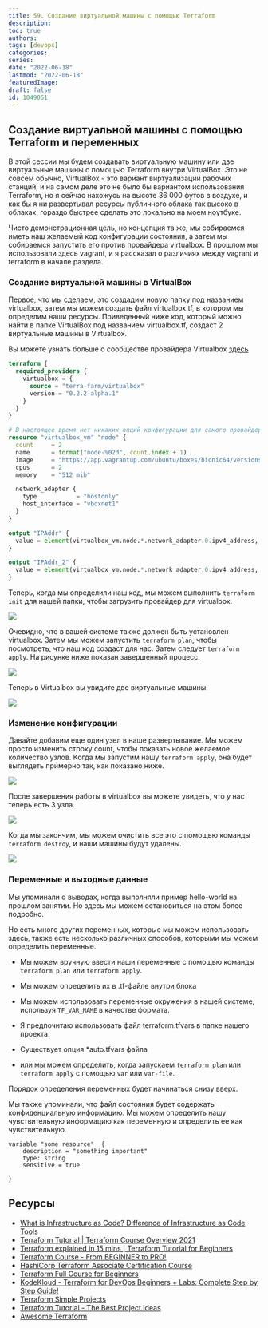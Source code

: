 ```yaml
---
title: 59. Создание виртуальной машины с помощью Terraform
description: 
toc: true
authors:
tags: [devops]
categories:
series: 
date: "2022-06-18"
lastmod: "2022-06-18"
featuredImage:
draft: false
id: 1049051
---
```

## Создание виртуальной машины с помощью Terraform и переменных

В этой сессии мы будем создавать виртуальную машину или две виртуальные машины с помощью Terraform внутри VirtualBox. Это не совсем обычно, VirtualBox - это вариант виртуализации рабочих станций, и на самом деле это не было бы вариантом использования Terraform, но я сейчас нахожусь на высоте 36 000 футов в воздухе, и как бы я ни развертывал ресурсы публичного облака так высоко в облаках, гораздо быстрее сделать это локально на моем ноутбуке. 

Чисто демонстрационная цель, но концепция та же, мы собираемся иметь наш желаемый код конфигурации состояния, а затем мы собираемся запустить его против провайдера virtualbox. В прошлом мы использовали здесь vagrant, и я рассказал о различиях между vagrant и terraform в начале раздела. 

### Создание виртуальной машины в VirtualBox 

Первое, что мы сделаем, это создадим новую папку под названием virtualbox, затем мы можем создать файл virtualbox.tf, в котором мы определим наши ресурсы. Приведенный ниже код, который можно найти в папке VirtualBox под названием virtualbox.tf, создаст 2 виртуальные машины в Virtualbox. 

Вы можете узнать больше о сообществе провайдера Virtualbox [здесь](https://registry.terraform.io/providers/terra-farm/virtualbox/latest/docs/resources/vm)

```terraform
terraform {
  required_providers {
    virtualbox = {
      source = "terra-farm/virtualbox"
      version = "0.2.2-alpha.1"
    }
  }
}

# В настоящее время нет никаких опций конфигурации для самого провайдера.
resource "virtualbox_vm" "node" {
  count     = 2
  name      = format("node-%02d", count.index + 1)
  image     = "https://app.vagrantup.com/ubuntu/boxes/bionic64/versions/20180903.0.0/providers/virtualbox.box"
  cpus      = 2
  memory    = "512 mib"

  network_adapter {
    type           = "hostonly"
    host_interface = "vboxnet1"
  }
}

output "IPAddr" {
  value = element(virtualbox_vm.node.*.network_adapter.0.ipv4_address, 1)
}

output "IPAddr_2" {
  value = element(virtualbox_vm.node.*.network_adapter.0.ipv4_address, 2)
}
```

Теперь, когда мы определили наш код, мы можем выполнить `terraform init` для нашей папки, чтобы загрузить провайдер для virtualbox. 

![](../images/Day59_IAC1.png?v1)


Очевидно, что в вашей системе также должен быть установлен virtualbox. Затем мы можем запустить `terraform plan`, чтобы посмотреть, что наш код создаст для нас. Затем следует `terraform apply`. На рисунке ниже показан завершенный процесс.

![](../images/Day59_IAC2.png?v1)

Теперь в Virtualbox вы увидите две виртуальные машины. 

![](../images/Day59_IAC3.png?v1)

### Изменение конфигурации 

Давайте добавим еще один узел в наше развертывание. Мы можем просто изменить строку count, чтобы показать новое желаемое количество узлов. Когда мы запустим нашу `terraform apply`, она будет выглядеть примерно так, как показано ниже. 

![](../images/Day59_IAC4.png?v1)

После завершения работы в virtualbox вы можете увидеть, что у нас теперь есть 3 узла. 

![](../images/Day59_IAC5.png?v1)

Когда мы закончим, мы можем очистить все это с помощью команды `terraform destroy`, и наши машины будут удалены. 

![](../images/Day59_IAC6.png?v1)

### Переменные и выходные данные 

Мы упоминали о выводах, когда выполняли пример hello-world на прошлом занятии. Но здесь мы можем остановиться на этом более подробно. 

Но есть много других переменных, которые мы можем использовать здесь, также есть несколько различных способов, которыми мы можем определить переменные. 

- Мы можем вручную ввести наши переменные с помощью команды `terraform plan` или `terraform apply`.

- Мы можем определить их в .tf-файле внутри блока 

- Мы можем использовать переменные окружения в нашей системе, используя `TF_VAR_NAME` в качестве формата. 

- Я предпочитаю использовать файл terraform.tfvars в папке нашего проекта. 

- Существует опция *auto.tfvars файла 

- или мы можем определить, когда запускаем `terraform plan` или `terraform apply` с помощью `var` или `var-file`. 

Порядок определения переменных будет начинаться снизу вверх. 

Мы также упоминали, что файл состояния будет содержать конфиденциальную информацию. Мы можем определить нашу чувствительную информацию как переменную и определить ее как чувствительную. 

```
variable "some resource"  {
    description = "something important"
    type: string
    sensitive = true

}
```

## Ресурсы 

- [What is Infrastructure as Code? Difference of Infrastructure as Code Tools ](https://www.youtube.com/watch?v=POPP2WTJ8es)
- [Terraform Tutorial | Terraform Course Overview 2021](https://www.youtube.com/watch?v=m3cKkYXl-8o)
- [Terraform explained in 15 mins | Terraform Tutorial for Beginners ](https://www.youtube.com/watch?v=l5k1ai_GBDE)
- [Terraform Course - From BEGINNER to PRO!](https://www.youtube.com/watch?v=7xngnjfIlK4&list=WL&index=141&t=16s)
- [HashiCorp Terraform Associate Certification Course](https://www.youtube.com/watch?v=V4waklkBC38&list=WL&index=55&t=111s)
- [Terraform Full Course for Beginners](https://www.youtube.com/watch?v=EJ3N-hhiWv0&list=WL&index=39&t=27s)
- [KodeKloud -  Terraform for DevOps Beginners + Labs: Complete Step by Step Guide!](https://www.youtube.com/watch?v=YcJ9IeukJL8&list=WL&index=16&t=11s)
- [Terraform Simple Projects](https://terraform.joshuajebaraj.com/)
- [Terraform Tutorial - The Best Project Ideas](https://www.youtube.com/watch?v=oA-pPa0vfks)
- [Awesome Terraform](https://github.com/shuaibiyy/awesome-terraform)
